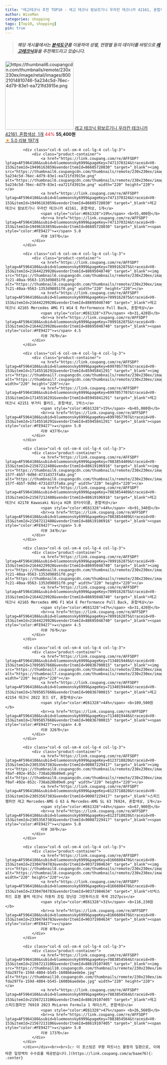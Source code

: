 ```yaml
---
title: "레고테크닉 추천 TOP10 - 레고 테크닉 람보르기니 우라칸 테크니카 42161, 혼합색상, 1개"
author: WiseMan
categories: shopping
tags: [Top10, shopping]
pin: true
---
```


> ##### 해당 게시물에서는 [**분석도구**](https://itemscout.io/)를 이용하여 **성별**, **연령별** 등의 데이터를 바탕으로 [**레고테크닉**](https://link.coupang.com/a/baae76)들을 추천해드리고 있습니다.
<div class="container"><div class="row">
            <div class="col-6 col-sm-4 col-lg-4 col-lg-3">
                <div class="product-container">
                    <a href="https://link.coupang.com/re/AFFSDP?lptag=AF5964186&subid=bluemoonsky6999&pageKey=7471370324&traceid=V0-153&itemId=19496163859&vendorItemId=86605728030" target="_blank"><img src="https://thumbnail6.coupangcdn.com/thumbnails/remote/230x230ex/image/retail/images/80021014810746-5a234c5d-76ec-4d79-83e1-ea721fd3915e.png" alt="https://thumbnail6.coupangcdn.com/thumbnails/remote/230x230ex/image/retail/images/80021014810746-5a234c5d-76ec-4d79-83e1-ea721fd3915e.png" width="220" height="220"></a>
                    <a href="https://link.coupang.com/re/AFFSDP?lptag=AF5964186&subid=bluemoonsky6999&pageKey=7471370324&traceid=V0-153&itemId=19496163859&vendorItemId=86605728030" target="_blank">레고 테크닉 람보르기니 우라칸 테크니카 42161, 혼합색상, 1개</a>
                    <span style="color:#E61328">44%</span> <b>55,400원</b>
                    <br><a href="https://link.coupang.com/re/AFFSDP?lptag=AF5964186&subid=bluemoonsky6999&pageKey=7471370324&traceid=V0-153&itemId=19496163859&vendorItemId=86605728030" target="_blank"><span style="color:#FE9427">★</span> 5.0
                    리뷰 197개</a>
                </div>
            </div>
            
            <div class="col-6 col-sm-4 col-lg-4 col-lg-3">
                <div class="product-container">
                    <a href="https://link.coupang.com/re/AFFSDP?lptag=AF5964186&subid=bluemoonsky6999&pageKey=7471370324&traceid=V0-153&itemId=19496163859&vendorItemId=86605728030" target="_blank"><img src="https://thumbnail6.coupangcdn.com/thumbnails/remote/230x230ex/image/retail/images/80021014810746-5a234c5d-76ec-4d79-83e1-ea721fd3915e.png" alt="https://thumbnail6.coupangcdn.com/thumbnails/remote/230x230ex/image/retail/images/80021014810746-5a234c5d-76ec-4d79-83e1-ea721fd3915e.png" width="220" height="220"></a>
                    <a href="https://link.coupang.com/re/AFFSDP?lptag=AF5964186&subid=bluemoonsky6999&pageKey=7471370324&traceid=V0-153&itemId=19496163859&vendorItemId=86605728030" target="_blank">레고 테크닉 람보르기니 우라칸 테크니카 42161, 혼합색상, 1개</a>
                    <span style="color:#E61328">19%</span> <b>55,400원</b>
                    <br><a href="https://link.coupang.com/re/AFFSDP?lptag=AF5964186&subid=bluemoonsky6999&pageKey=7471370324&traceid=V0-153&itemId=19496163859&vendorItemId=86605728030" target="_blank"><span style="color:#FE9427">★</span> 5.0
                    리뷰 197개</a>
                </div>
            </div>
            
            <div class="col-6 col-sm-4 col-lg-4 col-lg-3">
                <div class="product-container">
                    <a href="https://link.coupang.com/re/AFFSDP?lptag=AF5964186&subid=bluemoonsky6999&pageKey=7899162875&traceid=V0-153&itemId=21644229920&vendorItemId=88695048740" target="_blank"><img src="https://thumbnail6.coupangcdn.com/thumbnails/remote/230x230ex/image/retail/images/2024/02/16/9/2/7feee4bd-7c21-40aa-9563-1353d98851f0.png" alt="https://thumbnail6.coupangcdn.com/thumbnails/remote/230x230ex/image/retail/images/2024/02/16/9/2/7feee4bd-7c21-40aa-9563-1353d98851f0.png" width="220" height="220"></a>
                    <a href="https://link.coupang.com/re/AFFSDP?lptag=AF5964186&subid=bluemoonsky6999&pageKey=7899162875&traceid=V0-153&itemId=21644229920&vendorItemId=88695048740" target="_blank">레고 테크닉 42165 Mercedes AMG F1 W14 E Performance Pull Back, 혼합색상</a>
                    <span style="color:#E61328">37%</span> <b>31,420원</b>
                    <br><a href="https://link.coupang.com/re/AFFSDP?lptag=AF5964186&subid=bluemoonsky6999&pageKey=7899162875&traceid=V0-153&itemId=21644229920&vendorItemId=88695048740" target="_blank"><span style="color:#FE9427">★</span> 4.5
                    리뷰 76개</a>
                </div>
            </div>
            
            <div class="col-6 col-sm-4 col-lg-4 col-lg-3">
                <div class="product-container">
                    <a href="https://link.coupang.com/re/AFFSDP?lptag=AF5964186&subid=bluemoonsky6999&pageKey=6997057707&traceid=V0-153&itemId=17145516291&vendorItemId=85945841291" target="_blank"><img src="https://thumbnail7.coupangcdn.com/thumbnails/remote/230x230ex/image/vendor_inventory/c373/b30086298bc3f52037b5c0b43934ab4c2d00dcd9020bf876ab6efabe1a33.jpg" alt="https://thumbnail7.coupangcdn.com/thumbnails/remote/230x230ex/image/vendor_inventory/c373/b30086298bc3f52037b5c0b43934ab4c2d00dcd9020bf876ab6efabe1a33.jpg" width="220" height="220"></a>
                    <a href="https://link.coupang.com/re/AFFSDP?lptag=AF5964186&subid=bluemoonsky6999&pageKey=6997057707&traceid=V0-153&itemId=17145516291&vendorItemId=85945841291" target="_blank">레고 테크닉 42151 부가티 볼리드, 혼합색상, 1박스</a>
                    <span style="color:#E61328">15%</span> <b>65,080원</b>
                    <br><a href="https://link.coupang.com/re/AFFSDP?lptag=AF5964186&subid=bluemoonsky6999&pageKey=6997057707&traceid=V0-153&itemId=17145516291&vendorItemId=85945841291" target="_blank"><span style="color:#FE9427">★</span> 5.0
                    리뷰 437개</a>
                </div>
            </div>
            
            <div class="col-6 col-sm-4 col-lg-4 col-lg-3">
                <div class="product-container">
                    <a href="https://link.coupang.com/re/AFFSDP?lptag=AF5964186&subid=bluemoonsky6999&pageKey=7883854409&traceid=V0-153&itemId=21567212480&vendorItemId=88619106916" target="_blank"><img src="https://thumbnail6.coupangcdn.com/thumbnails/remote/230x230ex/image/retail/images/2024/02/07/17/0/9d483af1-157f-4b5f-9d9d-4731d373fa8a.png" alt="https://thumbnail6.coupangcdn.com/thumbnails/remote/230x230ex/image/retail/images/2024/02/07/17/0/9d483af1-157f-4b5f-9d9d-4731d373fa8a.png" width="220" height="220"></a>
                    <a href="https://link.coupang.com/re/AFFSDP?lptag=AF5964186&subid=bluemoonsky6999&pageKey=7883854409&traceid=V0-153&itemId=21567212480&vendorItemId=88619106916" target="_blank">레고 테크닉 42170 Kawasaki Ninja H2R 모터사이클, 혼합색상</a>
                    <span style="color:#E61328">44%</span> <b>91,340원</b>
                    <br><a href="https://link.coupang.com/re/AFFSDP?lptag=AF5964186&subid=bluemoonsky6999&pageKey=7883854409&traceid=V0-153&itemId=21567212480&vendorItemId=88619106916" target="_blank"><span style="color:#FE9427">★</span> 5.0
                    리뷰 34개</a>
                </div>
            </div>
            
            <div class="col-6 col-sm-4 col-lg-4 col-lg-3">
                <div class="product-container">
                    <a href="https://link.coupang.com/re/AFFSDP?lptag=AF5964186&subid=bluemoonsky6999&pageKey=7899162875&traceid=V0-153&itemId=21644229920&vendorItemId=88695048740" target="_blank"><img src="https://thumbnail6.coupangcdn.com/thumbnails/remote/230x230ex/image/retail/images/2024/02/16/9/2/7feee4bd-7c21-40aa-9563-1353d98851f0.png" alt="https://thumbnail6.coupangcdn.com/thumbnails/remote/230x230ex/image/retail/images/2024/02/16/9/2/7feee4bd-7c21-40aa-9563-1353d98851f0.png" width="220" height="220"></a>
                    <a href="https://link.coupang.com/re/AFFSDP?lptag=AF5964186&subid=bluemoonsky6999&pageKey=7899162875&traceid=V0-153&itemId=21644229920&vendorItemId=88695048740" target="_blank">레고 테크닉 42165 Mercedes AMG F1 W14 E Performance Pull Back, 혼합색상</a>
                    <span style="color:#E61328">47%</span> <b>31,420원</b>
                    <br><a href="https://link.coupang.com/re/AFFSDP?lptag=AF5964186&subid=bluemoonsky6999&pageKey=7899162875&traceid=V0-153&itemId=21644229920&vendorItemId=88695048740" target="_blank"><span style="color:#FE9427">★</span> 4.5
                    리뷰 76개</a>
                </div>
            </div>
            
            <div class="col-6 col-sm-4 col-lg-4 col-lg-3">
                <div class="product-container">
                    <a href="https://link.coupang.com/re/AFFSDP?lptag=AF5964186&subid=bluemoonsky6999&pageKey=7134019446&traceid=V0-153&itemId=17895857668&vendorItemId=90836700015" target="_blank"><img src="https://thumbnail7.coupangcdn.com/thumbnails/remote/230x230ex/image/vendor_inventory/5cda/9e272e8f38d1e42217a8f7a7372469bcebd2fab625d2ebf7ec644478c248.jpg" alt="https://thumbnail7.coupangcdn.com/thumbnails/remote/230x230ex/image/vendor_inventory/5cda/9e272e8f38d1e42217a8f7a7372469bcebd2fab625d2ebf7ec644478c248.jpg" width="220" height="220"></a>
                    <a href="https://link.coupang.com/re/AFFSDP?lptag=AF5964186&subid=bluemoonsky6999&pageKey=7134019446&traceid=V0-153&itemId=17895857668&vendorItemId=90836700015" target="_blank">레고 42154 테크닉 2022 포드 GT, 혼합색상</a>
                    <span style="color:#E61328">44%</span> <b>109,500원</b>
                    <br><a href="https://link.coupang.com/re/AFFSDP?lptag=AF5964186&subid=bluemoonsky6999&pageKey=7134019446&traceid=V0-153&itemId=17895857668&vendorItemId=90836700015" target="_blank"><span style="color:#FE9427">★</span> 4.0
                    리뷰 326개</a>
                </div>
            </div>
            
            <div class="col-6 col-sm-4 col-lg-4 col-lg-3">
                <div class="product-container">
                    <a href="https://link.coupang.com/re/AFFSDP?lptag=AF5964186&subid=bluemoonsky6999&pageKey=8123718820&traceid=V0-153&itemId=23053567383&vendorItemId=90087229417" target="_blank"><img src="https://thumbnail8.coupangcdn.com/thumbnails/remote/230x230ex/image/retail/images/2024/05/24/15/5/a996ccb9-f0af-492e-852c-738ab28b89e0.png" alt="https://thumbnail8.coupangcdn.com/thumbnails/remote/230x230ex/image/retail/images/2024/05/24/15/5/a996ccb9-f0af-492e-852c-738ab28b89e0.png" width="220" height="220"></a>
                    <a href="https://link.coupang.com/re/AFFSDP?lptag=AF5964186&subid=bluemoonsky6999&pageKey=8123718820&traceid=V0-153&itemId=23053567383&vendorItemId=90087229417" target="_blank">스피드챔피언 레고 Mercedes-AMG G 63 & Mercedes-AMG SL 63 76924, 혼합색상, 1개</a>
                    <span style="color:#E61328">44%</span> <b>67,900원</b>
                    <br><a href="https://link.coupang.com/re/AFFSDP?lptag=AF5964186&subid=bluemoonsky6999&pageKey=8123718820&traceid=V0-153&itemId=23053567383&vendorItemId=90087229417" target="_blank"><span style="color:#FE9427">★</span> 5.0
                    리뷰 30개</a>
                </div>
            </div>
            
            <div class="col-6 col-sm-4 col-lg-4 col-lg-3">
                <div class="product-container">
                    <a href="https://link.coupang.com/re/AFFSDP?lptag=AF5964186&subid=bluemoonsky6999&pageKey=8166608470&traceid=V0-153&itemId=23304784783&vendorItemId=90371984634" target="_blank"><img src="https://thumbnail8.coupangcdn.com/thumbnails/remote/230x230ex/image/vendor_inventory/2b3c/f750e18d0a92620eefc89c7e5aca996bf791353f736b2e992f534dafafdc.jpg" alt="https://thumbnail8.coupangcdn.com/thumbnails/remote/230x230ex/image/vendor_inventory/2b3c/f750e18d0a92620eefc89c7e5aca996bf791353f736b2e992f534dafafdc.jpg" width="220" height="220"></a>
                    <a href="https://link.coupang.com/re/AFFSDP?lptag=AF5964186&subid=bluemoonsky6999&pageKey=8166608470&traceid=V0-153&itemId=23304784783&vendorItemId=90371984634" target="_blank">브릭스피드 호환 블럭 테크닉 자동차 조립 장난감 그란투리스모 옥색 2527pcs</a>
                    <span style="color:#E61328">31%</span> <b>116,230원</b>
                    <br><a href="https://link.coupang.com/re/AFFSDP?lptag=AF5964186&subid=bluemoonsky6999&pageKey=8166608470&traceid=V0-153&itemId=23304784783&vendorItemId=90371984634" target="_blank"><span style="color:#FE9427">★</span> 
                    리뷰 0개</a>
                </div>
            </div>
            
            <div class="col-6 col-sm-4 col-lg-4 col-lg-3">
                <div class="product-container">
                    <a href="https://link.coupang.com/re/AFFSDP?lptag=AF5964186&subid=bluemoonsky6999&pageKey=7883854564&traceid=V0-153&itemId=21567213106&vendorItemId=88619107405" target="_blank"><img src="https://thumbnail10.coupangcdn.com/thumbnails/remote/230x230ex/image/retail/images/3747811396854843-fda297fe-159d-4804-b545-1608b6aedebe.jpg" alt="https://thumbnail10.coupangcdn.com/thumbnails/remote/230x230ex/image/retail/images/3747811396854843-fda297fe-159d-4804-b545-1608b6aedebe.jpg" width="220" height="220"></a>
                    <a href="https://link.coupang.com/re/AFFSDP?lptag=AF5964186&subid=bluemoonsky6999&pageKey=7883854564&traceid=V0-153&itemId=21567213106&vendorItemId=88619107405" target="_blank">레고 스피드챔피언 76919 2023 McLaren Formula 1 레이스카, 혼합색상</a>
                    <span style="color:#E61328">47%</span> <b>26,560원</b>
                    <br><a href="https://link.coupang.com/re/AFFSDP?lptag=AF5964186&subid=bluemoonsky6999&pageKey=7883854564&traceid=V0-153&itemId=21567213106&vendorItemId=88619107405" target="_blank"><span style="color:#FE9427">★</span> 5.0
                    리뷰 173개</a>
                </div>
            </div>
            </div></div><br><br>[👉 이 포스팅은 쿠팡 파트너스 활동의 일환으로, 이에 따른 일정액의 수수료를 제공받습니다.](https://link.coupang.com/a/baae76){: .center}